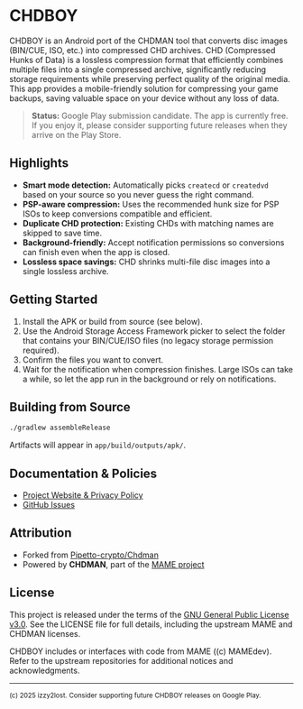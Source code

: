 # CHDBOY

CHDBOY is an Android port of the CHDMAN tool that converts disc images (BIN/CUE, ISO, etc.) into compressed CHD archives. CHD (Compressed Hunks of Data) is a lossless compression format that efficiently combines multiple files into a single compressed archive, significantly reducing storage requirements while preserving perfect quality of the original media. This app provides a mobile-friendly solution for compressing your game backups, saving valuable space on your device without any loss of data.

> **Status:** Google Play submission candidate. The app is currently free. If you enjoy it, please consider supporting future releases when they arrive on the Play Store.

## Highlights

- **Smart mode detection:** Automatically picks `createcd` or `createdvd` based on your source so you never guess the right command.
- **PSP-aware compression:** Uses the recommended hunk size for PSP ISOs to keep conversions compatible and efficient.
- **Duplicate CHD protection:** Existing CHDs with matching names are skipped to save time.
- **Background-friendly:** Accept notification permissions so conversions can finish even when the app is closed.
- **Lossless space savings:** CHD shrinks multi-file disc images into a single lossless archive.

## Getting Started

1. Install the APK or build from source (see below).
2. Use the Android Storage Access Framework picker to select the folder that contains your BIN/CUE/ISO files (no legacy storage permission required).
3. Confirm the files you want to convert.
4. Wait for the notification when compression finishes. Large ISOs can take a while, so let the app run in the background or rely on notifications.

## Building from Source

```bash
./gradlew assembleRelease
```

Artifacts will appear in `app/build/outputs/apk/`.

## Documentation & Policies

- [Project Website & Privacy Policy](https://izzy2lost.github.io/CHDBOY/)
- [GitHub Issues](https://github.com/izzy2lost/CHDBOY/issues)

## Attribution

- Forked from [Pipetto-crypto/Chdman](https://github.com/Pipetto-crypto/Chdman)
- Powered by **CHDMAN**, part of the [MAME project](https://github.com/mamedev/mame)

## License

This project is released under the terms of the [GNU General Public License v3.0](LICENSE). See the LICENSE file for full details, including the upstream MAME and CHDMAN licenses.

CHDBOY includes or interfaces with code from MAME ((c) MAMEdev). Refer to the upstream repositories for additional notices and acknowledgments.

---

<sub>(c) 2025 izzy2lost. Consider supporting future CHDBOY releases on Google Play.</sub>


